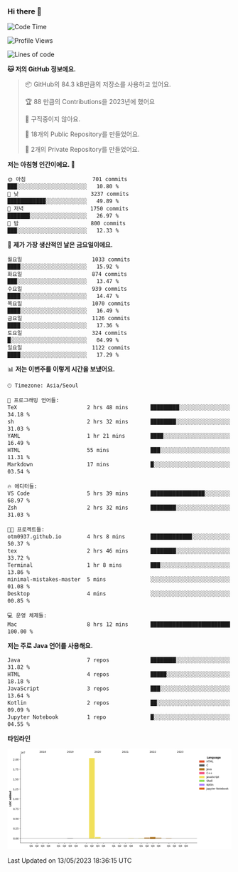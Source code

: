 ### Hi there 👋

<!--
**otm0937/otm0937** is a ✨ _special_ ✨ repository because its `README.md` (this file) appears on your GitHub profile.

Here are some ideas to get you started:

- 🔭 I’m currently working on ...
- 🌱 I’m currently learning ...
- 👯 I’m looking to collaborate on ...
- 🤔 I’m looking for help with ...
- 💬 Ask me about ...
- 📫 How to reach me: ...
- 😄 Pronouns: ...
- ⚡ Fun fact: ...
-->

  <!--START_SECTION:waka-->
![Code Time](http://img.shields.io/badge/Code%20Time-959%20hrs%2049%20mins-blue)

![Profile Views](http://img.shields.io/badge/Profile%20Views-0-blue)

![Lines of code](https://img.shields.io/badge/%EC%A0%80%EB%8A%94%20%EC%97%AC%ED%83%9C%EA%B9%8C%EC%A7%80%20-21.3%20million%20%EC%A4%84%EC%9D%98%20%EC%BD%94%EB%93%9C%EB%A5%BC%20%EC%9E%91%EC%84%B1%ED%96%88%EC%96%B4%EC%9A%94.-blue)

**🐱 저의 GitHub 정보에요.** 

> 📦 GitHub의 84.3 kB만큼의 저장소를 사용하고 있어요. 
 > 
> 🏆 88 만큼의 Contributions을 2023년에 했어요
 > 
> 🚫 구직중이지 않아요.
 > 
> 📜 18개의 Public Repository를 만들었어요. 
 > 
> 🔑 2개의 Private Repository를 만들었어요. 
 > 
**저는 아침형 인간이에요. 🐤** 

```text
🌞 아침                     701 commits         ███░░░░░░░░░░░░░░░░░░░░░░   10.80 % 
🌆 낮　                     3237 commits        ████████████░░░░░░░░░░░░░   49.89 % 
🌃 저녁                     1750 commits        ███████░░░░░░░░░░░░░░░░░░   26.97 % 
🌙 밤　                     800 commits         ███░░░░░░░░░░░░░░░░░░░░░░   12.33 % 
```
📅 **제가 가장 생산적인 날은 금요일이에요.** 

```text
월요일                      1033 commits        ████░░░░░░░░░░░░░░░░░░░░░   15.92 % 
화요일                      874 commits         ███░░░░░░░░░░░░░░░░░░░░░░   13.47 % 
수요일                      939 commits         ████░░░░░░░░░░░░░░░░░░░░░   14.47 % 
목요일                      1070 commits        ████░░░░░░░░░░░░░░░░░░░░░   16.49 % 
금요일                      1126 commits        ████░░░░░░░░░░░░░░░░░░░░░   17.36 % 
토요일                      324 commits         █░░░░░░░░░░░░░░░░░░░░░░░░   04.99 % 
일요일                      1122 commits        ████░░░░░░░░░░░░░░░░░░░░░   17.29 % 
```


📊 **저는 이번주를 이렇게 시간을 보냈어요.** 

```text
🕑︎ Timezone: Asia/Seoul

💬 프로그래밍 언어들: 
TeX                      2 hrs 48 mins       █████████░░░░░░░░░░░░░░░░   34.18 % 
sh                       2 hrs 32 mins       ████████░░░░░░░░░░░░░░░░░   31.03 % 
YAML                     1 hr 21 mins        ████░░░░░░░░░░░░░░░░░░░░░   16.49 % 
HTML                     55 mins             ███░░░░░░░░░░░░░░░░░░░░░░   11.31 % 
Markdown                 17 mins             █░░░░░░░░░░░░░░░░░░░░░░░░   03.54 % 

🔥 에디터들: 
VS Code                  5 hrs 39 mins       █████████████████░░░░░░░░   68.97 % 
Zsh                      2 hrs 32 mins       ████████░░░░░░░░░░░░░░░░░   31.03 % 

🐱‍💻 프로젝트들: 
otm0937.github.io        4 hrs 8 mins        █████████████░░░░░░░░░░░░   50.37 % 
tex                      2 hrs 46 mins       ████████░░░░░░░░░░░░░░░░░   33.72 % 
Terminal                 1 hr 8 mins         ███░░░░░░░░░░░░░░░░░░░░░░   13.86 % 
minimal-mistakes-master  5 mins              ░░░░░░░░░░░░░░░░░░░░░░░░░   01.08 % 
Desktop                  4 mins              ░░░░░░░░░░░░░░░░░░░░░░░░░   00.85 % 

💻 운영 체제들: 
Mac                      8 hrs 12 mins       █████████████████████████   100.00 % 
```

**저는 주로 Java 언어를 사용해요.** 

```text
Java                     7 repos             ████████░░░░░░░░░░░░░░░░░   31.82 % 
HTML                     4 repos             █████░░░░░░░░░░░░░░░░░░░░   18.18 % 
JavaScript               3 repos             ███░░░░░░░░░░░░░░░░░░░░░░   13.64 % 
Kotlin                   2 repos             ██░░░░░░░░░░░░░░░░░░░░░░░   09.09 % 
Jupyter Notebook         1 repo              █░░░░░░░░░░░░░░░░░░░░░░░░   04.55 % 
```



**타임라인**

![Lines of Code chart](https://raw.githubusercontent.com/otm0937/otm0937/main/assets/bar_graph.png)


 Last Updated on 13/05/2023 18:36:15 UTC
<!--END_SECTION:waka-->

